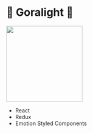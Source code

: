 # 🦦 Goralight 🦦


<div styled='display: flex;'>
  <a href="https://github.com/anuraghazra/convoychat">
    <img height=200 align="center" src="https://github-readme-stats.vercel.app/api/top-langs?username=goralight&layout=compact&langs_count=8&card_width=320" />
  </a>
  <div>
    <ul>
      <li>React</li>
      <li>Redux</li>
      <li>Emotion Styled Components</li>
    </ul>
  </div>
</div>
